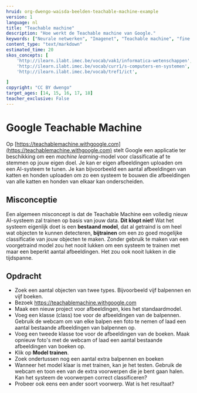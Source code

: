 ```yaml
---
hruid: org-dwengo-waisda-beelden-teachable-machine-example
version: 1
language: nl
title: "Teachable machine"
description: "Hoe werkt de Teachable machine van Google."
keywords: ["Neurale netwerken", "Imagenet", "Teachable machine", "fine tuning"]
content_type: "text/markdown"
estimated_time: 20
skos_concepts: [
    'http://ilearn.ilabt.imec.be/vocab/vak1/informatica-wetenschappen', 
    'http://ilearn.ilabt.imec.be/vocab/curr1/s-computers-en-systemen',
    'http://ilearn.ilabt.imec.be/vocab/tref1/ict',

]
copyright: "CC BY dwengo"
target_ages: [14, 15, 16, 17, 18]
teacher_exclusive: False
---
```


# Google Teachable Machine

Op [https://teachablemachine.withgoogle.com](https://teachablemachine.withgoogle.com) stelt Google een applicatie ter beschikking om een *machine learning*-model voor classificatie af te stemmen op jouw eigen doel. Je kan er eigen afbeeldingen uploaden om een AI-systeem te tunen. Je kan bijvoorbeeld een aantal afbeeldingen van katten en honden uploaden om zo een systeem te bouwen die afbeeldingen van alle katten en honden van elkaar kan onderscheiden.

## Misconceptie

Een algemeen misconcept is dat de Teachable Machine een volledig nieuw AI-systeem zal trainen op basis van jouw data. **Dit klopt niet!** Wat het systeem eigenlijk doet is een **bestaand model**, dat al getraind is om heel wat objecten te kunnen detecteren, **bijtrainen** om een zo goed mogelijke classificatie van jouw objecten te maken. Zonder gebruik te maken van een voorgetraind model zou het nooit lukken om een systeem te trainen met maar een beperkt aantal afbeeldingen. Het zou ook nooit lukken in die tijdspanne.


<div class="dwengo-content assignment">
    <h2 class="title">Opdracht</h2>
    <div class="content">
        <ul>
            <li>Zoek een aantal objecten van twee types. Bijvoorbeeld vijf balpennen en vijf boeken.</li>
            <li>Bezoek <a href="https://teachablemachine.withgoogle.com">https://teachablemachine.withgoogle.com</a></li>
            <li>Maak een nieuw project voor afbeeldingen, kies het standaardmodel.</li>
            <li>Voeg een klasse (class) toe voor de afbeeldingen van de balpennen. Gebruik de webcam om van elke balpen een foto te nemen of laad een aantal bestaande afbeeldingen van balpennen op.</li>
            <li>Voeg een tweede klasse toe voor de afbeeldingen van de boeken. Maak opnieuw foto's met de webcam of laad een aantal bestaande afbeeldingen van boeken op.</li>
            <li>Klik op <strong>Model trainen</strong>.</li>
            <li>Zoek ondertussen nog een aantal extra balpennen en boeken</li>
            <li>Wanneer het model klaar is met trainen, kan je het testen. Gebruik de webcam en toon een van de extra voorwerpen die je bent gaan halen. Kan het systeem de voorwerpen correct classificeren?</li>
            <li>Probeer ook eens een ander soort voorwerp. Wat is het resultaat?</li>
        </ul>
    </div>
</div>
